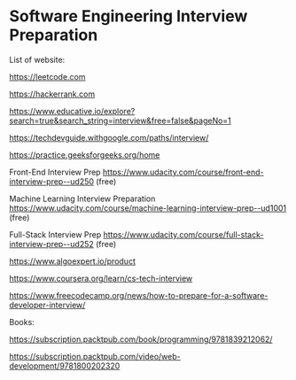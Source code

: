 # Software Engineering Interview Preparation

List of website:

https://leetcode.com

https://hackerrank.com

https://www.educative.io/explore?search=true&search_string=interview&free=false&pageNo=1

https://techdevguide.withgoogle.com/paths/interview/

https://practice.geeksforgeeks.org/home

Front-End Interview Prep https://www.udacity.com/course/front-end-interview-prep--ud250 (free)

Machine Learning Interview Preparation https://www.udacity.com/course/machine-learning-interview-prep--ud1001 (free)

Full-Stack Interview Prep https://www.udacity.com/course/full-stack-interview-prep--ud252 (free)

https://www.algoexpert.io/product

https://www.coursera.org/learn/cs-tech-interview

https://www.freecodecamp.org/news/how-to-prepare-for-a-software-developer-interview/

Books:

https://subscription.packtpub.com/book/programming/9781839212062/

https://subscription.packtpub.com/video/web-development/9781800202320
